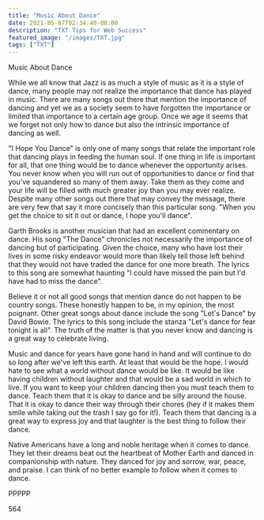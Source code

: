```yaml
---
title: "Music About Dance"
date: 2021-05-07T02:34:40-08:00
description: "TXT Tips for Web Success"
featured_image: "/images/TXT.jpg"
tags: ["TXT"]
---
```


Music About Dance

While we all know that Jazz is as much a style of music as it is a style of dance, many people may not realize the importance that dance has played in music. There are many songs out there that mention the importance of dancing and yet we as a society seem to have forgotten the importance or limited that importance to a certain age group. Once we age it seems that we forget not only how to dance but also the intrinsic importance of dancing as well.

"I Hope You Dance" is only one of many songs that relate the important role that dancing plays in feeding the human soul. If one thing in life is important for all, that one thing would be to dance whenever the opportunity arises. You never know when you will run out of opportunities to dance or find that you've squandered so many of them away. Take them as they come and your life will be filled with much greater joy than you may ever realize. Despite many other songs out there that may convey the message, there are very few that say it more concisely than this particular song. "When you get the choice to sit it out or dance, I hope you'll dance". 

Garth Brooks is another musician that had an excellent commentary on dance. His song "The Dance" chronicles not necessarily the importance of dancing but of participating. Given the choice, many who have lost their lives in some risky endeavor would more than likely tell those left behind that they would not have traded the dance for one more breath. The lyrics to this song are somewhat haunting "I could have missed the pain but I'd have had to miss the dance". 

Believe it or not all good songs that mention dance do not happen to be country songs. These honestly happen to be, in my opinion, the most poignant. Other great songs about dance include the song "Let's Dance" by David Bowie. The lyrics to this song include the stanza "Let's dance for fear tonight is all". The truth of the matter is that you never know and dancing is a great way to celebrate living.

Music and dance for years have gone hand in hand and will continue to do so long after we've left this earth. At least that would be the hope. I would hate to see what a world without dance would be like. It would be like having children without laughter and that would be a sad world in which to live. If you want to keep your children dancing then you must teach them to dance. Teach them that it is okay to dance and be silly around the house. That it is okay to dance their way through their chores (hey if it makes them smile while taking out the trash I say go for it!).  Teach them that dancing is a great way to express joy and that laughter is the best thing to follow their dance. 

Native Americans have a long and noble heritage when it comes to dance. They let their dreams beat out the heartbeat of Mother Earth and danced in companionship with nature. They danced for joy and sorrow, war, peace, and praise. I can think of no better example to follow when it comes to dance. 

PPPPP

564

